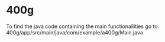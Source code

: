 # 400g

To find the java code containing the main functionallities go to:
400g/app/src/main/java/com/example/a400g/Main.java 
